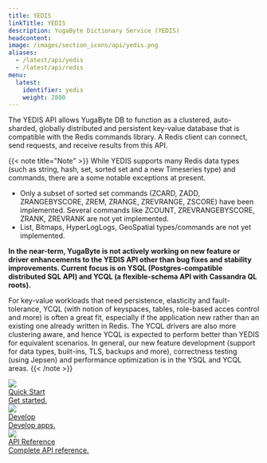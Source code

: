 ```yaml
---
title: YEDIS
linkTitle: YEDIS
description: YugaByte Dictionary Service (YEDIS) 
headcontent: 
image: /images/section_icons/api/yedis.png
aliases:
  - /latest/api/yedis
  - /latest/api/redis
menu:
  latest:
    identifier: yedis
    weight: 2800
---
```


The YEDIS API allows YugaByte DB to function as a clustered, auto-sharded, globally distributed and persistent key-value database that is compatible with the Redis commands library. A Redis client can connect, send requests, and receive results from this API. 

{{< note title="Note" >}}
While YEDIS supports many Redis data types (such as string, hash, set, sorted set and a new Timeseries type) and commands, there are a some notable exceptions at present.

* Only a subset of sorted set commands (ZCARD, ZADD, ZRANGEBYSCORE, ZREM, ZRANGE, ZREVRANGE, ZSCORE) have been implemented. Several commands like ZCOUNT, ZREVRANGEBYSCORE, ZRANK, ZREVRANK are not yet implemented.
* List, Bitmaps, HyperLogLogs, GeoSpatial types/commands are not yet implemented.

<b>
In the near-term, YugaByte is not actively working on new feature or driver enhancements to the YEDIS API other than bug fixes and stability improvements. Current focus is on YSQL (Postgres-compatible distributed SQL API) and YCQL (a flexible-schema API with Cassandra QL roots).
</b> 

For key-value workloads that need persistence, elasticity and fault-tolerance, YCQL (with notion of keyspaces, tables, role-based acces control and more) is often a great fit, especially if the application new rather than an existing one already written in Redis. The YCQL drivers are also more clustering aware, and hence YCQL is expected to perform better than YEDIS for equivalent scenarios. In general, our new feature development (support for data types, built-ins, TLS, backups and more), correctness testing (using Jepsen) and performance optimization is in the YSQL and YCQL areas.
{{< /note >}}


<div class="row">
  <div class="col-12 col-md-6 col-lg-12 col-xl-6">
    <a class="section-link icon-offset" href="quick-start/">
      <div class="head">
        <img class="icon" src="/images/section_icons/index/quick_start.png" aria-hidden="true" />
        <div class="title">Quick Start</div>
      </div>
      <div class="body">
          Get started.
      </div>
    </a>
  </div>
  <div class="col-12 col-md-6 col-lg-12 col-xl-6">
    <a class="section-link icon-offset" href="develop/">
      <div class="head">
        <img class="icon" src="/images/section_icons/index/develop.png" aria-hidden="true" />
        <div class="title">Develop</div>
      </div>
      <div class="body">
          Develop apps.
      </div>
    </a>
  </div>
  <!--
  <div class="col-12 col-md-6 col-lg-12 col-xl-6">
    <a class="section-link icon-offset" href="deploy/">
      <div class="head">
        <img class="icon" src="/images/section_icons/index/deploy.png" aria-hidden="true" />
        <div class="title">Deploy</div>
      </div>
      <div class="body">
         Deploy on the infrastructure of your choice.
      </div>
    </a>
  </div>
  -->
  <div class="col-12 col-md-6 col-lg-12 col-xl-6">
    <a class="section-link icon-offset" href="api/">
      <div class="head">
        <img class="icon" src="/images/section_icons/index/api.png" aria-hidden="true" />
        <div class="title">API Reference</div>
      </div>
      <div class="body">
         Complete API reference.
      </div>
    </a>
  </div>
</div>

